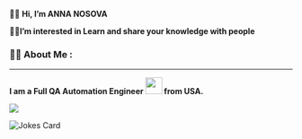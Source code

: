 


:man_student: **Hi, I’m ANNA NOSOVA** 

:lotus_position_woman:**I’m interested in Learn and share your knowledge with people**
  

### :woman_technologist: About Me :
___
**I am a Full QA Automation Engineer <img src="https://media.giphy.com/media/WUlplcMpOCEmTGBtBW/giphy.gif" width="30"> from USA.**






![](https://komarev.com/ghpvc/?username=annaelecconte)








[](https://assets.pinterest.com/ext/embed.html?id=592082682284247832)









<img src="https://readme-jokes.vercel.app/api" alt="Jokes Card" />


















<!---
annaelecconte/annaelecconte is a ✨ special ✨ repository because its `README.md` (this file) appears on your GitHub profile.
You can click the Preview link to take a look at your changes.
--->





















